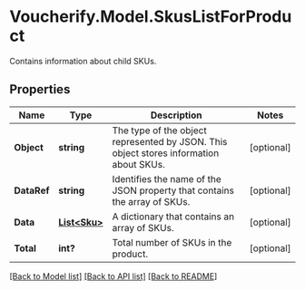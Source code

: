 # Voucherify.Model.SkusListForProduct
Contains information about child SKUs.

## Properties

Name | Type | Description | Notes
------------ | ------------- | ------------- | -------------
**Object** | **string** | The type of the object represented by JSON. This object stores information about SKUs. | [optional] 
**DataRef** | **string** | Identifies the name of the JSON property that contains the array of SKUs. | [optional] 
**Data** | [**List&lt;Sku&gt;**](Sku.md) | A dictionary that contains an array of SKUs. | [optional] 
**Total** | **int?** | Total number of SKUs in the product. | [optional] 

[[Back to Model list]](../README.md#documentation-for-models) [[Back to API list]](../README.md#documentation-for-api-endpoints) [[Back to README]](../README.md)

